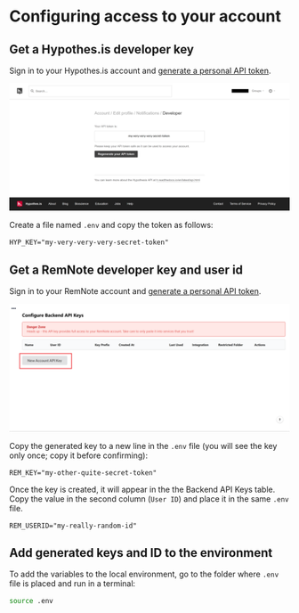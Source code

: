 # Configuring access to your account

## Get a Hypothes.is developer key

Sign in to your Hypothes.is account and [generate a personal API token](https://hypothes.is/account/developer).

![Hypothesis screen with an API token](assets\image-20201129174451232.png)

Create a file named `.env` and copy the token as follows:

```text
HYP_KEY="my-very-very-very-secret-token"
```

## Get a RemNote developer key and user id

Sign in to your RemNote account and [generate a personal API token](https://www.remnote.io/api_keys).

![image-20201129181917522](assets\image-20201129181917522.png)

Copy the generated key to a new line in the `.env` file
(you will see the key only once; copy it before confirming):

```text
REM_KEY="my-other-quite-secret-token"
```

Once the key is created, it will appear in the the Backend API
Keys table. Copy the value in the second column (`User ID`) and
place it in the same `.env` file.

```text
REM_USERID="my-really-random-id"
```

## Add generated keys and ID to the environment

To add the variables to the local environment, go to the folder
where `.env` file is placed and run in a terminal:

```bash
source .env
```
